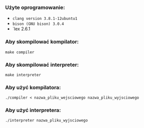 ### Użyte oprogramowanie:
  * `clang version 3.8.1-12ubuntu1`
  * `bison (GNU bison) 3.0.4`
  * `lex 2.6.1
### Aby skompilować kompilator:
	make compiler
### Aby skompilować interpreter:
	make interpreter
### Aby użyć kompilatora:
	./compiler < nazwa_pliku_wejsciowego nazwa_pliku_wyjsciowego
### Aby użyć interpretera: 
	./interpreter nazwa_pliku_wyjsciowego
